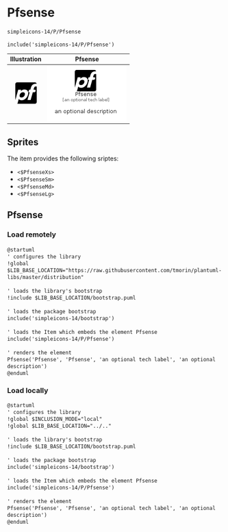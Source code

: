 # Pfsense


```text
simpleicons-14/P/Pfsense
```

```text
include('simpleicons-14/P/Pfsense')
```



| Illustration | Pfsense |
| :---: | :---: |
| ![illustration for Illustration](../../simpleicons-14/P/Pfsense.png) | ![illustration for Pfsense](../../simpleicons-14/P/Pfsense.Local.png) |



## Sprites
The item provides the following sriptes:

- `<$PfsenseXs>`
- `<$PfsenseSm>`
- `<$PfsenseMd>`
- `<$PfsenseLg>`





## Pfsense

### Load remotely
```plantuml
@startuml
' configures the library
!global $LIB_BASE_LOCATION="https://raw.githubusercontent.com/tmorin/plantuml-libs/master/distribution"

' loads the library's bootstrap
!include $LIB_BASE_LOCATION/bootstrap.puml

' loads the package bootstrap
include('simpleicons-14/bootstrap')

' loads the Item which embeds the element Pfsense
include('simpleicons-14/P/Pfsense')

' renders the element
Pfsense('Pfsense', 'Pfsense', 'an optional tech label', 'an optional description')
@enduml
```

### Load locally
```plantuml
@startuml
' configures the library
!global $INCLUSION_MODE="local"
!global $LIB_BASE_LOCATION="../.."

' loads the library's bootstrap
!include $LIB_BASE_LOCATION/bootstrap.puml

' loads the package bootstrap
include('simpleicons-14/bootstrap')

' loads the Item which embeds the element Pfsense
include('simpleicons-14/P/Pfsense')

' renders the element
Pfsense('Pfsense', 'Pfsense', 'an optional tech label', 'an optional description')
@enduml
```

